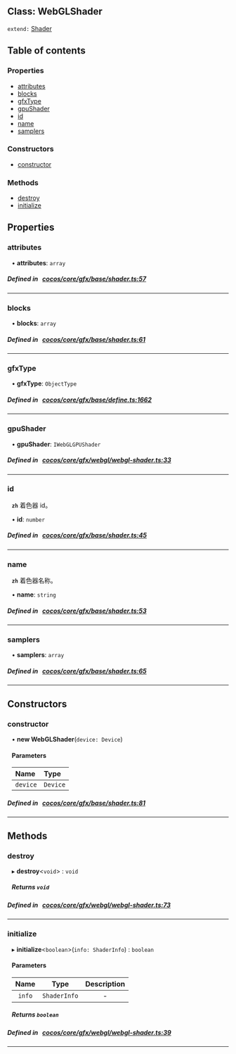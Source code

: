 
## Class: WebGLShader


`extend:`
[Shader](docs/zh/gfx/Class/Shader.md)










<div class="table-of-content">
<h2>Table of contents</h2>


### Properties

- [ attributes](#attributes)
- [ blocks](#blocks)
- [ gfxType](#gfxType)
- [ gpuShader](#gpuShader)
- [ id](#id)
- [ name](#name)
- [ samplers](#samplers)

### Constructors

- [ constructor](#constructor)

### Methods

- [ destroy](#destroy)
- [ initialize](#initialize)
</div>

## Properties


### attributes
<div style="margin-left: 10px;">




•  **attributes**:
 ``array`` 
</div>

##### Defined in &nbsp;   [cocos/core/gfx/base/shader.ts:57](https://github.com/cocos-creator/engine/blob/c7bf6b8a9/cocos/core/gfx/base/shader.ts#L57)&nbsp;


___


### blocks
<div style="margin-left: 10px;">




•  **blocks**:
 ``array`` 
</div>

##### Defined in &nbsp;   [cocos/core/gfx/base/shader.ts:61](https://github.com/cocos-creator/engine/blob/c7bf6b8a9/cocos/core/gfx/base/shader.ts#L61)&nbsp;


___


### gfxType
<div style="margin-left: 10px;">




•  **gfxType**:
 ``ObjectType`` 
</div>

##### Defined in &nbsp;   [cocos/core/gfx/base/define.ts:1662](https://github.com/cocos-creator/engine/blob/c7bf6b8a9/cocos/core/gfx/base/define.ts#L1662)&nbsp;


___


### gpuShader
<div style="margin-left: 10px;">




•  **gpuShader**:
 ``IWebGLGPUShader`` 
</div>

##### Defined in &nbsp;   [cocos/core/gfx/webgl/webgl-shader.ts:33](https://github.com/cocos-creator/engine/blob/c7bf6b8a9/cocos/core/gfx/webgl/webgl-shader.ts#L33)&nbsp;


___


### id
<div style="margin-left: 10px;">




**`zh`** 着色器 id。





•  **id**:
 ``number`` 
</div>

##### Defined in &nbsp;   [cocos/core/gfx/base/shader.ts:45](https://github.com/cocos-creator/engine/blob/c7bf6b8a9/cocos/core/gfx/base/shader.ts#L45)&nbsp;


___


### name
<div style="margin-left: 10px;">




**`zh`** 着色器名称。





•  **name**:
 ``string`` 
</div>

##### Defined in &nbsp;   [cocos/core/gfx/base/shader.ts:53](https://github.com/cocos-creator/engine/blob/c7bf6b8a9/cocos/core/gfx/base/shader.ts#L53)&nbsp;


___


### samplers
<div style="margin-left: 10px;">




•  **samplers**:
 ``array`` 
</div>

##### Defined in &nbsp;   [cocos/core/gfx/base/shader.ts:65](https://github.com/cocos-creator/engine/blob/c7bf6b8a9/cocos/core/gfx/base/shader.ts#L65)&nbsp;


___

<!---->
## Constructors


### constructor
<div style="margin-left: 10px;">

• **new WebGLShader**(`device: Device`)

#### Parameters
| Name | Type |
| :------ | :------ |
| `device` | `Device` |





</div>

##### Defined in &nbsp;   [cocos/core/gfx/base/shader.ts:81](https://github.com/cocos-creator/engine/blob/c7bf6b8a9/cocos/core/gfx/base/shader.ts#L81)&nbsp;


---

<!---->
## Methods

### destroy
<div style="margin-left: 10px;">

▸   **destroy**<`void`\> : `void`




<!---->
<!--    #### Returns `void` -->
<!---->


##### Returns `void`




</div>

##### Defined in &nbsp;   [cocos/core/gfx/webgl/webgl-shader.ts:73](https://github.com/cocos-creator/engine/blob/c7bf6b8a9/cocos/core/gfx/webgl/webgl-shader.ts#L73)&nbsp;
___
### initialize
<div style="margin-left: 10px;">

▸   **initialize**<`boolean`\>(`info: ShaderInfo`) : `boolean`




<!---->
<!--    #### Returns `boolean` -->
<!---->

#### Parameters

| Name | Type | Description |
| :------: | :------: | :------: |
| `info` | `ShaderInfo` | - |



##### Returns `boolean`




</div>

##### Defined in &nbsp;   [cocos/core/gfx/webgl/webgl-shader.ts:39](https://github.com/cocos-creator/engine/blob/c7bf6b8a9/cocos/core/gfx/webgl/webgl-shader.ts#L39)&nbsp;
___
<!---->



